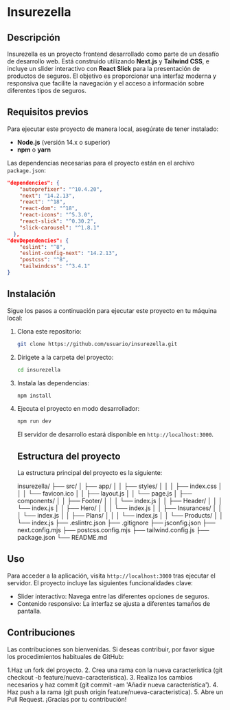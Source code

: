 # Insurezella

## Descripción
Insurezella es un proyecto frontend desarrollado como parte de un desafío de desarrollo web. Está construido utilizando **Next.js** y **Tailwind CSS**, e incluye un slider interactivo con **React Slick** para la presentación de productos de seguros. El objetivo es proporcionar una interfaz moderna y responsiva que facilite la navegación y el acceso a información sobre diferentes tipos de seguros.

## Requisitos previos

Para ejecutar este proyecto de manera local, asegúrate de tener instalado:

- **Node.js** (versión 14.x o superior)
- **npm** o **yarn**

Las dependencias necesarias para el proyecto están en el archivo `package.json`:

```json
"dependencies": {
    "autoprefixer": "^10.4.20",
    "next": "14.2.13",
    "react": "^18",
    "react-dom": "^18",
    "react-icons": "^5.3.0",
    "react-slick": "^0.30.2",
    "slick-carousel": "^1.8.1"
  },
"devDependencies": {
    "eslint": "^8",
    "eslint-config-next": "14.2.13",
    "postcss": "^8",
    "tailwindcss": "^3.4.1"
}
```

## Instalación

Sigue los pasos a continuación para ejecutar este proyecto en tu máquina local:

1. Clona este repositorio:

    ```bash
    git clone https://github.com/usuario/insurezella.git


    ```
2. Dirigete a la carpeta del proyecto:

    ```bash
    cd insurezella

    ```
3. Instala las dependencias:

    ```bash
    npm install

    ```
4. Ejecuta el proyecto en modo desarrollador:

    ```bash
    npm run dev

    ```
   El servidor de desarrollo estará disponible en `http://localhost:3000`.
   
   ## Estructura del proyecto

   La estructura principal del proyecto es la siguiente:

   insurezella/
├── src/
│   ├── app/
│   │   ├── styles/
│   │   │   ├── index.css
│   │   │   └── favicon.ico
│   │   ├── layout.js
│   │   └── page.js
│   ├── components/
│   │   ├── Footer/
│   │   │   └── index.js
│   │   ├── Header/
│   │   │   └── index.js
│   │   ├── Hero/
│   │   │   └── index.js
│   │   ├── Insurances/
│   │   │   └── index.js
│   │   ├── Plans/
│   │   │   └── index.js
│   │   └── Products/
│   │       └── index.js
├── .eslintrc.json
├── .gitignore
├── jsconfig.json
├── next.config.mjs
├── postcss.config.mjs
├── tailwind.config.js
├── package.json
└── README.md

## Uso

Para acceder a la aplicación, visita ``http://localhost:3000`` tras ejecutar el servidor. El proyecto incluye las siguientes funcionalidades clave:

- Slider interactivo: Navega entre las diferentes opciones de seguros.
- Contenido responsivo: La interfaz se ajusta a diferentes tamaños de pantalla.

## Contribuciones

Las contribuciones son bienvenidas. Si deseas contribuir, por favor sigue los procedimientos habituales de GitHub:

1.Haz un fork del proyecto.
2. Crea una rama con la nueva característica (git checkout -b feature/nueva-caracteristica).
3. Realiza los cambios necesarios y haz commit (git commit -am 'Añadir nueva característica').
4. Haz push a la rama (git push origin feature/nueva-caracteristica).
5. Abre un Pull Request.
¡Gracias por tu contribución!


